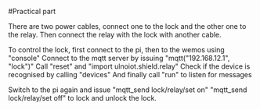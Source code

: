 #Practical part

There are two power cables, connect one to the lock and the other one to the relay.
Then connect the relay with the lock with another cable.

To control the lock, first connect to the pi, then to the wemos using "console"
Connect to the mqtt server by issuing "mqtt("192.168.12.1", "lock")"
Call "reset" and "import ulnoiot.shield.relay"
Check if the device is recognised by calling "devices"
And finally call "run" to listen for messages

Switch to the pi again and issue "mqtt_send lock/relay/set on" "mqtt_send lock/relay/set off" to lock and unlock the lock.
